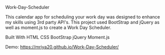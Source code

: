 Work-Day-Scheduler


This calendar app for scheduling your work day was designed to enhance my skills using 3rd party API's. This project used BootStrap and jQuery as well as moment.js to create a Work Day Scheduler.

Built With
HTML
CSS
BootStrap
jQuery
Moment.js

Demo: https://mriya20.github.io/Work-Day-Scheduler/
